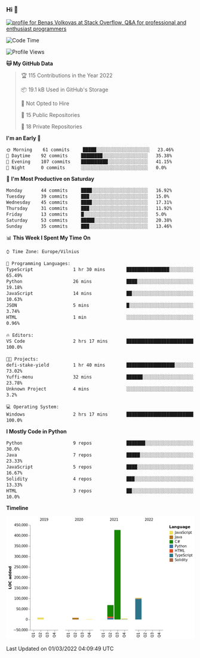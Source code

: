 ### Hi 👋
<a href="https://stackoverflow.com/users/14954249/benas-volkovas"><img src="https://stackoverflow.com/users/flair/14954249.png?theme=dark" width="208" height="58" alt="profile for Benas Volkovas at Stack Overflow, Q&amp;A for professional and enthusiast programmers" title="profile for Benas Volkovas at Stack Overflow, Q&amp;A for professional and enthusiast programmers"></a>

<!--START_SECTION:waka-->
![Code Time](http://img.shields.io/badge/Code%20Time-579%20hrs%2054%20mins-blue)

![Profile Views](http://img.shields.io/badge/Profile%20Views-1-blue)

**🐱 My GitHub Data** 

> 🏆 115 Contributions in the Year 2022
 > 
> 📦 19.1 kB Used in GitHub's Storage 
 > 
> 🚫 Not Opted to Hire
 > 
> 📜 15 Public Repositories 
 > 
> 🔑 18 Private Repositories  
 > 
**I'm an Early 🐤** 

```text
🌞 Morning    61 commits     █████░░░░░░░░░░░░░░░░░░░░   23.46% 
🌆 Daytime    92 commits     ████████░░░░░░░░░░░░░░░░░   35.38% 
🌃 Evening    107 commits    ██████████░░░░░░░░░░░░░░░   41.15% 
🌙 Night      0 commits      ░░░░░░░░░░░░░░░░░░░░░░░░░   0.0%

```
📅 **I'm Most Productive on Saturday** 

```text
Monday       44 commits     ████░░░░░░░░░░░░░░░░░░░░░   16.92% 
Tuesday      39 commits     ███░░░░░░░░░░░░░░░░░░░░░░   15.0% 
Wednesday    45 commits     ████░░░░░░░░░░░░░░░░░░░░░   17.31% 
Thursday     31 commits     ███░░░░░░░░░░░░░░░░░░░░░░   11.92% 
Friday       13 commits     █░░░░░░░░░░░░░░░░░░░░░░░░   5.0% 
Saturday     53 commits     █████░░░░░░░░░░░░░░░░░░░░   20.38% 
Sunday       35 commits     ███░░░░░░░░░░░░░░░░░░░░░░   13.46%

```


📊 **This Week I Spent My Time On** 

```text
⌚︎ Time Zone: Europe/Vilnius

💬 Programming Languages: 
TypeScript               1 hr 30 mins        ████████████████░░░░░░░░░   65.49% 
Python                   26 mins             ████░░░░░░░░░░░░░░░░░░░░░   19.18% 
JavaScript               14 mins             ██░░░░░░░░░░░░░░░░░░░░░░░   10.63% 
JSON                     5 mins              █░░░░░░░░░░░░░░░░░░░░░░░░   3.74% 
HTML                     1 min               ░░░░░░░░░░░░░░░░░░░░░░░░░   0.96%

🔥 Editors: 
VS Code                  2 hrs 17 mins       █████████████████████████   100.0%

🐱‍💻 Projects: 
defi-stake-yield         1 hr 40 mins        ██████████████████░░░░░░░   73.02% 
Yuffi-menu               32 mins             ██████░░░░░░░░░░░░░░░░░░░   23.78% 
Unknown Project          4 mins              ░░░░░░░░░░░░░░░░░░░░░░░░░   3.2%

💻 Operating System: 
Windows                  2 hrs 17 mins       █████████████████████████   100.0%

```

**I Mostly Code in Python** 

```text
Python                   9 repos             ███████░░░░░░░░░░░░░░░░░░   30.0% 
Java                     7 repos             █████░░░░░░░░░░░░░░░░░░░░   23.33% 
JavaScript               5 repos             ████░░░░░░░░░░░░░░░░░░░░░   16.67% 
Solidity                 4 repos             ███░░░░░░░░░░░░░░░░░░░░░░   13.33% 
HTML                     3 repos             ██░░░░░░░░░░░░░░░░░░░░░░░   10.0%

```


**Timeline**

![Chart not found](https://raw.githubusercontent.com/BenasVolkovas/BenasVolkovas/main/charts/bar_graph.png) 


 Last Updated on 01/03/2022 04:09:49 UTC
<!--END_SECTION:waka-->
